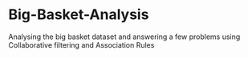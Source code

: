 # Big-Basket-Analysis
Analysing the big basket dataset and answering a few problems using Collaborative filtering and Association Rules
